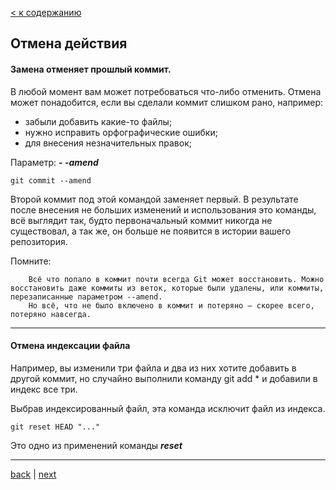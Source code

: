 [< к содержанию](./readme.md)

## **Отмена действия**

#### Замена отменяет прошлый коммит.
В любой момент вам может потребоваться что-либо отменить.
Отмена может понадобится, если вы сделали коммит слишком рано, например: 
- забыли добавить какие-то файлы;
- нужно исправить орфографические ошибки;
- для внесения незначительных правок;

Параметр: ***- -amend***
```bash=
git commit --amend
```
Второй коммит под этой командой заменяет первый. В результате после внесения не больших изменений и использования это команды, всё выглядит так, будто первоначальный коммит никогда не существовал, а так же, он больше не появится в истории вашего репозитория.


Помните:

        Всё что попало в коммит почти всегда Git может восстановить. Можно восстановить даже коммиты из веток, которые были удалены, или коммиты, перезаписанные параметром --amend.
        Но всё, что не было включено в коммит и потеряно — скорее всего, потеряно навсегда.

---
#### Отмена индексации файла

Например, вы изменили три файла и два из них хотите добавить в другой коммит, но случайно выполнили команду git add * и добавили в индекс все три.


Выбрав индексированный файл, эта команда исключит файл из индекса.
```bash=
git reset HEAD "..."
```
Это одно из применений команды ***reset***    

---

[back](./push.md) | [next](./working.md) 

